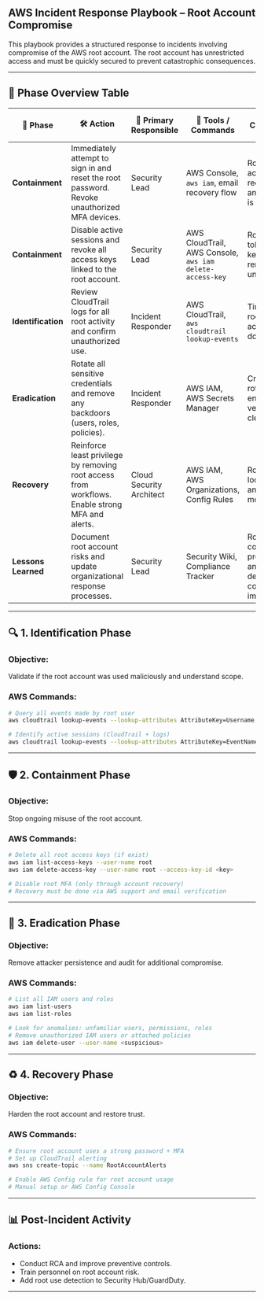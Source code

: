 ## AWS Incident Response Playbook – Root Account Compromise

This playbook provides a structured response to incidents involving compromise of the AWS root account. The root account has unrestricted access and must be quickly secured to prevent catastrophic consequences.

---

## 📌 Phase Overview Table

| 🔄 Phase         | 🛠️ Action                                                                                      | 👤 Primary Responsible | 🧪 Tools / Commands                                          | ✅ Completion Criteria                                                    |
|------------------|---------------------------------------------------------------------------------------------------------|--------------------------|------------------------------------------------------------------|----------------------------------------------------------------------------------|
| **Containment**  | Immediately attempt to sign in and reset the root password. Revoke unauthorized MFA devices.            | Security Lead            | AWS Console, `aws iam`, email recovery flow                        | Root account is recovered and access is secured.                              |
| **Containment**  | Disable active sessions and revoke all access keys linked to the root account.                         | Security Lead            | AWS CloudTrail, AWS Console, `aws iam delete-access-key`            | Root session tokens and keys are rendered unusable.                          |
| **Identification** | Review CloudTrail logs for all root activity and confirm unauthorized use.                            | Incident Responder       | AWS CloudTrail, `aws cloudtrail lookup-events`                      | Timeline of root account actions is documented.                              |
| **Eradication**   | Rotate all sensitive credentials and remove any backdoors (users, roles, policies).                    | Incident Responder       | AWS IAM, AWS Secrets Manager                                        | Credentials rotated and environment verified clean.                         |
| **Recovery**      | Reinforce least privilege by removing root access from workflows. Enable strong MFA and alerts.       | Cloud Security Architect | AWS IAM, AWS Organizations, Config Rules                            | Root usage locked down and monitored.                                       |
| **Lessons Learned** | Document root account risks and update organizational response processes.                            | Security Lead            | Security Wiki, Compliance Tracker                                  | Root compromise procedures and detection coverage are improved.             |

---

## 🔍 1. Identification Phase

### Objective:
Validate if the root account was used maliciously and understand scope.

### AWS Commands:
```bash
# Query all events made by root user
aws cloudtrail lookup-events --lookup-attributes AttributeKey=Username,AttributeValue=root

# Identify active sessions (CloudTrail + logs)
aws cloudtrail lookup-events --lookup-attributes AttributeKey=EventName,AttributeValue=ConsoleLogin
```

---

## 🛡️ 2. Containment Phase

### Objective:
Stop ongoing misuse of the root account.

### AWS Commands:
```bash
# Delete all root access keys (if exist)
aws iam list-access-keys --user-name root
aws iam delete-access-key --user-name root --access-key-id <key>

# Disable root MFA (only through account recovery)
# Recovery must be done via AWS support and email verification
```

---

## 🧹 3. Eradication Phase

### Objective:
Remove attacker persistence and audit for additional compromise.

### AWS Commands:
```bash
# List all IAM users and roles
aws iam list-users
aws iam list-roles

# Look for anomalies: unfamiliar users, permissions, roles
# Remove unauthorized IAM users or attached policies
aws iam delete-user --user-name <suspicious>
```

---

## ♻️ 4. Recovery Phase

### Objective:
Harden the root account and restore trust.

### AWS Commands:
```bash
# Ensure root account uses a strong password + MFA
# Set up CloudTrail alerting
aws sns create-topic --name RootAccountAlerts

# Enable AWS Config rule for root account usage
# Manual setup or AWS Config Console
```

---

## 📊 Post-Incident Activity

### Actions:
- Conduct RCA and improve preventive controls.
- Train personnel on root account risk.
- Add root use detection to Security Hub/GuardDuty.

---
